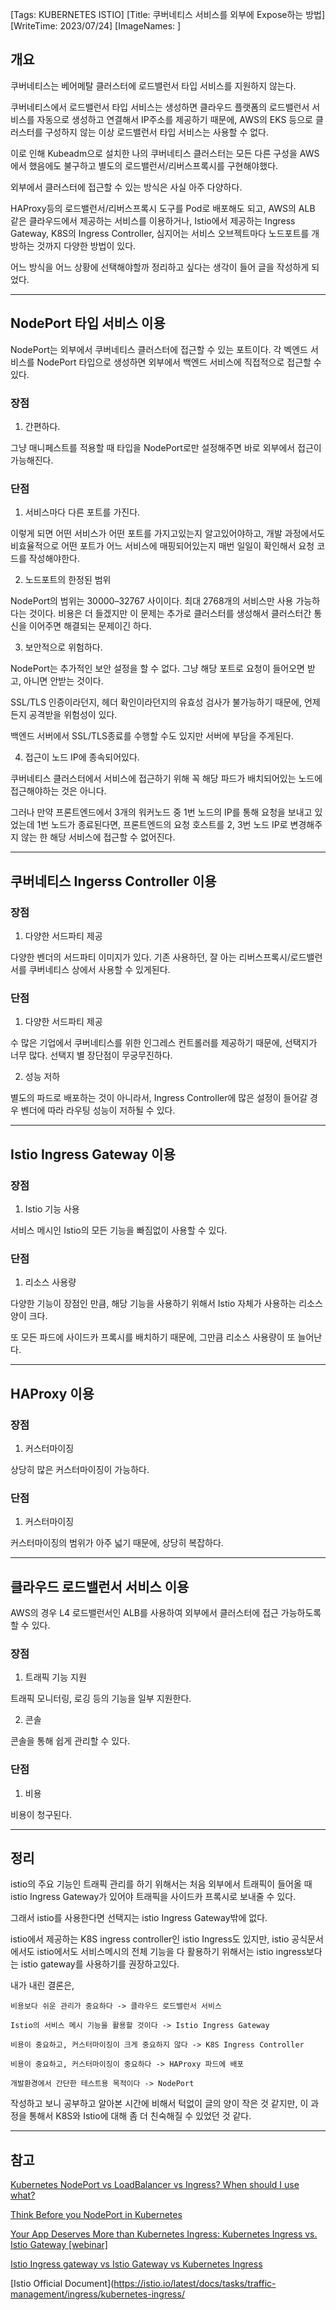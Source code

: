 [Tags: KUBERNETES ISTIO]
[Title: 쿠버네티스 서비스를 외부에 Expose하는 방법]
[WriteTime: 2023/07/24]
[ImageNames: ]

## 개요

쿠버네티스는 베어메탈 클러스터에 로드밸런서 타입 서비스를 지원하지 않는다. 

쿠버네티스에서 로드밸런서 타입 서비스는 생성하면 클라우드 플랫폼의 로드밸런서 서비스를 자동으로 생성하고 연결해서 IP주소를 제공하기 때문에, AWS의 EKS 등으로 클러스터를 구성하지 않는 이상 로드밸런서 타입 서비스는 사용할 수 없다.

이로 인해 Kubeadm으로 설치한 나의 쿠버네티스 클러스터는 모든 다른 구성을 AWS에서 했음에도 불구하고 별도의 로드밸런서/리버스프록시를 구현해야했다.

외부에서 클러스터에 접근할 수 있는 방식은 사실 아주 다양하다.

HAProxy등의 로드밸런서/리버스프록시 도구를 Pod로 배포해도 되고, AWS의 ALB 같은 클라우드에서 제공하는 서비스를 이용하거나, Istio에서 제공하는 Ingress Gateway, K8S의 Ingress Controller, 심지어는 서비스 오브젝트마다 노드포트를 개방하는 것까지 다양한 방법이 있다.

어느 방식을 어느 상황에 선택해야할까 정리하고 싶다는 생각이 들어 글을 작성하게 되었다.

---

## NodePort 타입 서비스 이용

NodePort는 외부에서 쿠버네티스 클러스터에 접근할 수 있는 포트이다. 각 벡엔드 서비스를 NodePort 타입으로 생성하면 외부에서 백엔드 서비스에 직접적으로 접근할 수 있다.

### 장점

1. 간편하다.

그냥 매니페스트를 적용할 때 타입을 NodePort로만 설정해주면 바로 외부에서 접근이 가능해진다.

### 단점

1. 서비스마다 다른 포트를 가진다.

이렇게 되면 어떤 서비스가 어떤 포트를 가지고있는지 알고있어야하고, 개발 과정에서도 비효율적으로 어떤 포트가 어느 서비스에 매핑되어있는지 매번 일일이 확인해서 요청 코드를 작성해야한다.

2. 노드포트의 한정된 범위

NodePort의 범위는 30000–32767 사이이다. 최대 2768개의 서비스만 사용 가능하다는 것이다. 비용은 더 들겠지만 이 문제는 추가로 클러스터를 생성해서 클러스터간 통신을 이어주면 해결되는 문제이긴 하다.

3. 보안적으로 위험하다.

NodePort는 추가적인 보안 설정을 할 수 없다. 그냥 해당 포트로 요청이 들어오면 받고, 아니면 안받는 것이다.

SSL/TLS 인증이라던지, 헤더 확인이라던지의 유효성 검사가 불가능하기 때문에, 언제든지 공격받을 위험성이 있다.

백엔드 서버에서 SSL/TLS종료를 수행할 수도 있지만 서버에 부담을 주게된다.

4. 접근이 노드 IP에 종속되어있다.

쿠버네티스 클러스터에서 서비스에 접근하기 위해 꼭 해당 파드가 배치되어있는 노드에 접근해야하는 것은 아니다. 

그러나 만약 프론트엔드에서 3개의 워커노드 중 1번 노드의 IP를 통해 요청을 보내고 있었는데 1번 노드가 종료된다면, 프론트엔드의 요청 호스트를 2, 3번 노드 IP로 변경해주지 않는 한 해당 서비스에 접근할 수 없어진다.

---

## 쿠버네티스 Ingerss Controller 이용

### 장점

1. 다양한 서드파티 제공

다양한 벤더의 서드파티 이미지가 있다. 기존 사용하던, 잘 아는 리버스프록시/로드밸런서를 쿠버네티스 상에서 사용할 수 있게된다.

### 단점

1. 다양한 서드파티 제공

수 많은 기업에서 쿠버네티스를 위한 인그레스 컨트롤러를 제공하기 때문에, 선택지가 너무 많다. 선택지 별 장단점이 무궁무진하다.

2. 성능 저하

별도의 파드로 배포하는 것이 아니라서, Ingress Controller에 많은 설정이 들어갈 경우 벤더에 따라 라우팅 성능이 저하될 수 있다.

---

## Istio Ingress Gateway 이용

### 장점

1. Istio 기능 사용

서비스 메시인 Istio의 모든 기능을 빠짐없이 사용할 수 있다.

### 단점

1. 리소스 사용량

다양한 기능이 장점인 만큼, 해당 기능을 사용하기 위해서 Istio 자체가 사용하는 리소스 양이 크다. 

또 모든 파드에 사이드카 프록시를 배치하기 때문에, 그만큼 리소스 사용량이 또 늘어난다.

---

## HAProxy 이용

### 장점

1. 커스터마이징

상당히 많은 커스터마이징이 가능하다.

### 단점

1. 커스터마이징

커스터마이징의 범위가 아주 넓기 때문에, 상당히 복잡하다.

---

## 클라우드 로드밸런서 서비스 이용

AWS의 경우 L4 로드밸런서인 ALB를 사용하여 외부에서 클러스터에 접근 가능하도록 할 수 있다.

### 장점

1. 트래픽 기능 지원

트래픽 모니터링, 로깅 등의 기능을 일부 지원한다.

2. 콘솔

콘솔을 통해 쉽게 관리할 수 있다.

### 단점

1. 비용

비용이 청구된다.

---

## 정리

istio의 주요 기능인 트래픽 관리를 하기 위해서는 처음 외부에서 트래픽이 들어올 때 istio Ingress Gateway가 있어야 트래픽을 사이드카 프록시로 보내줄 수 있다. 

그래서 istio를 사용한다면 선택지는 istio Ingress Gateway밖에 없다.

istio에서 제공하는 K8S ingress controller인 istio Ingress도 있지만, istio 공식문서에서도 istio에서도 서비스메시의 전체 기능을 다 활용하기 위해서는 istio ingress보다는 istio gateway를 사용하기를 권장하고있다.

내가 내린 결론은,

```
비용보다 쉬운 관리가 중요하다 -> 클라우드 로드밸런서 서비스
```
```
Istio의 서비스 메시 기능을 활용할 것이다 -> Istio Ingress Gateway
```
```
비용이 중요하고, 커스터마이징이 크게 중요하지 않다 -> K8S Ingress Controller
```
```
비용이 중요하고, 커스터마이징이 중요하다 -> HAProxy 파드에 배포
```
```
개발환경에서 간단한 테스트용 목적이다 -> NodePort
```

작성하고 보니 공부하고 알아본 시간에 비해서 턱없이 글의 양이 작은 것 같지만, 이 과정을 통해서 K8S와 Istio에 대해 좀 더 친숙해질 수 있었던 것 같다.

---

## 참고

[Kubernetes NodePort vs LoadBalancer vs Ingress? When should I use what?](https://medium.com/google-cloud/kubernetes-nodeport-vs-loadbalancer-vs-ingress-when-should-i-use-what-922f010849e0)

[Think Before you NodePort in Kubernetes](https://oteemo.com/think-nodeport-kubernetes/)

[Your App Deserves More than Kubernetes Ingress: Kubernetes Ingress vs. Istio Gateway [webinar]](https://www.mirantis.com/blog/your-app-deserves-more-than-kubernetes-ingress-kubernetes-ingress-vs-istio-gateway-webinar/)

[Istio Ingress gateway vs Istio Gateway vs Kubernetes Ingress](https://dev.to/vivekanandrapaka/istio-ingress-gateway-vs-istio-gateway-vs-kubernetes-ingress-5hgg)

[Istio Official Document](https://istio.io/latest/docs/tasks/traffic-management/ingress/kubernetes-ingress/
